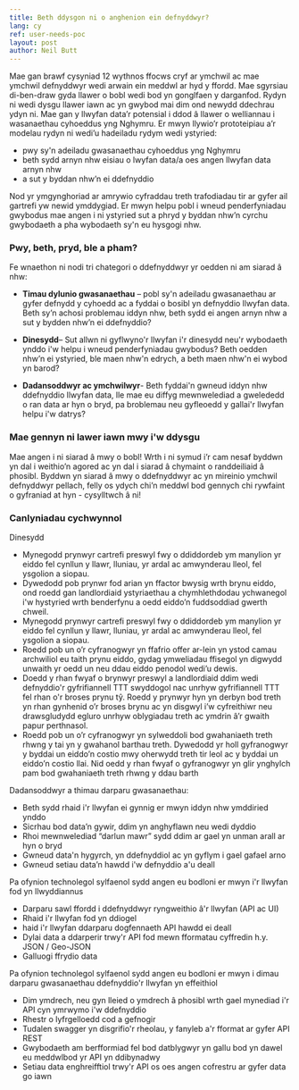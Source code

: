 ```yaml
---
title: Beth ddysgon ni o anghenion ein defnyddwyr?
lang: cy
ref: user-needs-poc
layout: post
author: Neil Butt
---
```

Mae gan brawf cysyniad 12 wythnos ffocws cryf ar ymchwil ac mae ymchwil defnyddwyr wedi arwain ein meddwl ar hyd y ffordd. Mae sgyrsiau di-ben-draw gyda llawer o bobl wedi bod yn gonglfaen y darganfod. Rydyn ni wedi dysgu llawer iawn ac yn gwybod mai dim ond newydd ddechrau ydyn ni. Mae gan y llwyfan data’r potensial i ddod â llawer o welliannau i wasanaethau cyhoeddus yng Nghymru. Er mwyn llywio’r prototeipiau a’r modelau rydyn ni wedi’u hadeiladu rydym wedi ystyried:

- pwy sy'n adeiladu gwasanaethau cyhoeddus yng Nghymru
- beth sydd arnyn nhw eisiau o lwyfan data/a oes angen llwyfan data arnyn nhw
- a sut y byddan nhw’n ei ddefnyddio

Nod yr ymgynghoriad ar amrywio cyfraddau treth trafodiadau tir ar gyfer ail gartrefi yw newid ymddygiad. Er mwyn helpu pobl i wneud penderfyniadau gwybodus mae angen i ni ystyried sut a phryd y byddan nhw’n cyrchu gwybodaeth a pha wybodaeth sy'n eu hysgogi nhw.

### Pwy, beth, pryd, ble a pham?
Fe wnaethon ni nodi tri chategori o ddefnyddwyr yr oedden ni am siarad â nhw:

- **Timau dylunio gwasanaethau** – pobl sy'n adeiladu gwasanaethau ar gyfer defnydd y cyhoedd ac a fyddai o bosibl yn defnyddio llwyfan data. Beth sy’n achosi problemau iddyn nhw, beth sydd ei angen arnyn nhw a sut y bydden nhw’n ei ddefnyddio?

- **Dinesydd**– Sut allwn ni gyflwyno'r llwyfan i'r dinesydd neu'r wybodaeth ynddo i'w helpu i wneud penderfyniadau gwybodus? Beth oedden nhw’n ei ystyried, ble maen nhw'n edrych, a beth maen nhw'n ei wybod yn barod?

- **Dadansoddwyr ac ymchwilwyr**- Beth fyddai'n gwneud iddyn nhw ddefnyddio llwyfan data, lle mae eu diffyg mewnwelediad a gwelededd o ran data ar hyn o bryd, pa broblemau neu gyfleoedd y gallai'r llwyfan helpu i'w datrys?

### Mae gennyn ni lawer iawn mwy i'w ddysgu

Mae angen i ni siarad â mwy o bobl! Wrth i ni symud i’r cam nesaf byddwn yn dal i weithio’n agored ac yn dal i siarad â chymaint o randdeiliaid â phosibl. Byddwn yn siarad â mwy o ddefnyddwyr ac yn mireinio ymchwil defnyddwyr pellach, felly os ydych chi’n meddwl bod gennych chi rywfaint o gyfraniad at hyn - cysylltwch â ni!

### Canlyniadau cychwynnol

Dinesydd

- Mynegodd prynwyr cartrefi preswyl fwy o ddiddordeb ym manylion yr eiddo fel cynllun y llawr, lluniau, yr ardal ac amwynderau lleol, fel ysgolion a siopau.
- Dywedodd pob prynwr fod arian yn ffactor bwysig wrth brynu eiddo, ond roedd gan landlordiaid ystyriaethau a chymhlethdodau ychwanegol i'w hystyried wrth benderfynu a oedd eiddo’n fuddsoddiad gwerth chweil.
- Mynegodd prynwyr cartrefi preswyl fwy o ddiddordeb ym manylion yr eiddo fel cynllun y llawr, lluniau, yr ardal ac amwynderau lleol, fel ysgolion a siopau.
- Roedd pob un o’r cyfranogwyr yn ffafrio offer ar-lein yn ystod camau archwiliol eu taith prynu eiddo, gydag ymweliadau ffisegol yn digwydd unwaith yr oedd un neu ddau eiddo penodol wedi’u dewis.
- Doedd y rhan fwyaf o brynwyr preswyl a landlordiaid ddim wedi defnyddio'r gyfrifiannell TTT swyddogol nac unrhyw gyfrifiannell TTT fel rhan o'r broses prynu tŷ. Roedd y prynwyr hyn yn derbyn bod treth yn rhan gynhenid o’r broses brynu ac yn disgwyl i’w cyfreithiwr neu drawsgludydd egluro unrhyw oblygiadau treth ac ymdrin â’r gwaith papur perthnasol.
- Roedd pob un o’r cyfranogwyr yn sylweddoli bod gwahaniaeth treth rhwng y tai yn y gwahanol barthau treth. Dywedodd yr holl gyfranogwyr y byddai un eiddo’n costio mwy oherwydd treth tir leol ac y byddai un eiddo’n costio llai. Nid oedd y rhan fwyaf o gyfranogwyr yn glir ynghylch pam bod gwahaniaeth treth rhwng y ddau barth

Dadansoddwyr a thimau darparu gwasanaethau:

- Beth sydd rhaid i'r llwyfan ei gynnig er mwyn iddyn nhw ymddiried ynddo
- Sicrhau bod data’n gywir, ddim yn anghyflawn neu wedi dyddio
- Rhoi mewnwelediad “darlun mawr” sydd ddim ar gael yn unman arall ar hyn o bryd
- Gwneud data'n hygyrch, yn ddefnyddiol ac yn gyflym i gael gafael arno
- Gwneud setiau data’n hawdd i'w defnyddio a'u deall

Pa ofynion technolegol sylfaenol sydd angen eu bodloni er mwyn i'r llwyfan fod yn llwyddiannus

- Darparu sawl ffordd i ddefnyddwyr ryngweithio â'r llwyfan (API ac UI)
- Rhaid i'r llwyfan fod yn ddiogel
- haid i'r llwyfan ddarparu dogfennaeth API hawdd ei deall
- Dylai data a ddarperir trwy'r API fod mewn fformatau cyffredin h.y. JSON / Geo-JSON
- Galluogi ffrydio data

Pa ofynion technolegol sylfaenol sydd angen eu bodloni er mwyn i dimau darparu gwasanaethau ddefnyddio'r llwyfan yn effeithiol 

- Dim ymdrech, neu gyn lleied o ymdrech â phosibl wrth gael mynediad i'r API cyn ymrwymo i'w ddefnyddio
- Rhestr o lyfrgelloedd cod a gefnogir
- Tudalen swagger yn disgrifio'r rheolau, y fanyleb a'r fformat ar gyfer API REST
- Gwybodaeth am berfformiad fel bod datblygwyr yn gallu bod yn dawel eu meddwlbod yr API yn ddibynadwy
- Setiau data enghreifftiol trwy'r API os oes angen cofrestru ar gyfer data go iawn

